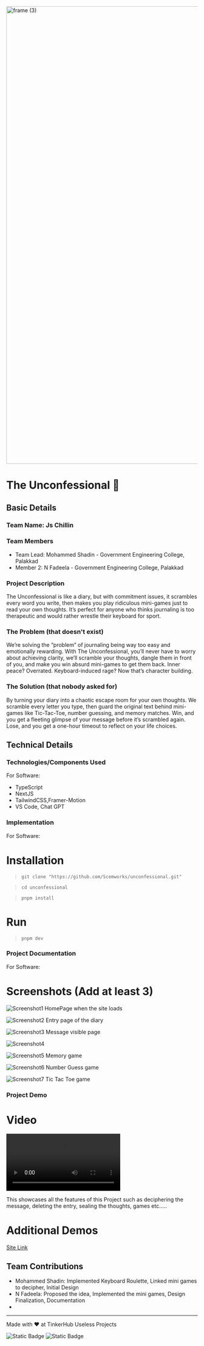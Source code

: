 <img width="3188" height="1202" alt="frame (3)" src="https://github.com/user-attachments/assets/517ad8e9-ad22-457d-9538-a9e62d137cd7" />


# The Unconfessional 🎯


## Basic Details
### Team Name: Js Chillin


### Team Members
- Team Lead: Mohammed Shadin - Government Engineering College, Palakkad
- Member 2: N Fadeela - Government Engineering College, Palakkad

### Project Description
The Unconfessional is like a diary, but with commitment issues, it scrambles every word you write, then makes you play ridiculous mini-games just to read your own thoughts. It’s perfect for anyone who thinks journaling is too therapeutic and would rather wrestle their keyboard for sport.

### The Problem (that doesn't exist)
We’re solving the “problem” of journaling being way too easy and emotionally rewarding.
With The Unconfessional, you’ll never have to worry about achieving clarity, we’ll scramble your thoughts, dangle them in front of you, and make you win absurd mini-games to get them back. Inner peace? Overrated. Keyboard-induced rage? Now that’s character building.

### The Solution (that nobody asked for)
By turning your diary into a chaotic escape room for your own thoughts.
We scramble every letter you type, then guard the original text behind mini-games like Tic-Tac-Toe, number guessing, and memory matches. Win, and you get a fleeting glimpse of your message before it’s scrambled again. Lose, and you get a one-hour timeout to reflect on your life choices.

## Technical Details
### Technologies/Components Used
For Software:
- TypeScript
- NextJS
- TailwindCSS,Framer-Motion
- VS Code, Chat GPT

### Implementation
For Software:
# Installation
> `git clone "https://github.com/Scemworks/unconfessional.git"`

>`cd unconfessional`

>`pnpm install`
# Run
>`pnpm dev`

### Project Documentation
For Software: 

# Screenshots (Add at least 3)
![Screenshot1](./resources/Screenshot%20(492).png)
HomePage when the site loads

![Screenshot2](./resources/Screenshot%20(493).png)
Entry page of the diary

![Screenshot3](./resources/Screenshot%20(494).png)
Message visible page

![Screenshot4](./resources/Screenshot%20(495).png)

![Screenshot5](./resources/Screenshot%20(496).png)
Memory game

![Screenshot6](./resources/Screenshot%20(497).png)
Number Guess game

![Screenshot7](./resources/Screenshot%20(498).png)
Tic Tac Toe game

### Project Demo
# Video
![Video Demo](./resources/unconfessional.mp4)

This showcases all the features of this Project such as deciphering the message, deleting the entry, sealing the thoughts, games etc.....

# Additional Demos
[Site Link](https://unconfessional.vercel.app)
## Team Contributions
- Mohammed Shadin: Implemented Keyboard Roulette, Linked mini games to  decipher, Initial Design
- N Fadeela: Proposed the idea, Implemented the mini games, Design Finalization, Documentation
- 

---
Made with ❤️ at TinkerHub Useless Projects 

![Static Badge](https://img.shields.io/badge/TinkerHub-24?color=%23000000&link=https%3A%2F%2Fwww.tinkerhub.org%2F)
![Static Badge](https://img.shields.io/badge/UselessProjects--25-25?link=https%3A%2F%2Fwww.tinkerhub.org%2Fevents%2FQ2Q1TQKX6Q%2FUseless%2520Projects)

